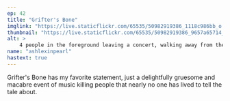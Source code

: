 ```yaml
---
ep: 42
title: "Grifter's Bone"
imglink: "https://live.staticflickr.com/65535/50982919386_1118c986bb_o.jpg"
thumbnail: "https://live.staticflickr.com/65535/50982919386_9657a65714_q.jpg"
alt: >
    4 people in the foreground leaving a concert, walking away from the stage as a man (Alfred Grifter) with a keyboard in a suit that doesn't quite fit steps into the spotlight, a slight smile on his face. One person notices him and seems confused
name: "ashlexinpearl"
hastext: true
---
```

Grifter's Bone has my favorite statement, just a delightfully gruesome and macabre event of music killing people that nearly no one has lived to tell the tale about.